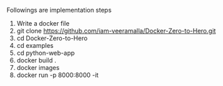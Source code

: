 Followings are implementation steps

1. Write a docker file
2. git clone https://github.com/iam-veeramalla/Docker-Zero-to-Hero.git
3. cd Docker-Zero-to-Hero
4. cd examples
5. cd python-web-app
6. docker build .
7. docker images
8. docker run -p 8000:8000 -it <image ID>



